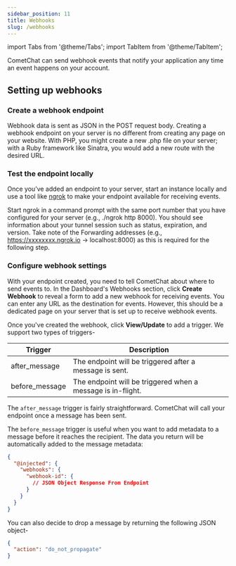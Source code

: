 ```yaml
---
sidebar_position: 11
title: Webhooks
slug: /webhooks
---
```


import Tabs from '@theme/Tabs';
import TabItem from '@theme/TabItem';

CometChat can send webhook events that notify your application any time an event happens on your account.


## Setting up webhooks



### Create a webhook endpoint

Webhook data is sent as JSON in the POST request body. Creating a webhook endpoint on your server is no different from creating any page on your website. With PHP, you might create a new .php file on your server; with a Ruby framework like Sinatra, you would add a new route with the desired URL.



### Test the endpoint locally

Once you’ve added an endpoint to your server, start an instance locally and use a tool like [ngrok](https://ngrok.com) to make your endpoint available for receiving events.

Start ngrok in a command prompt with the same port number that you have configured for your server (e.g., ./ngrok http 8000). You should see information about your tunnel session such as status, expiration, and version. Take note of the Forwarding addresses (e.g., https://xxxxxxxx.ngrok.io -> localhost:8000) as this is required for the following step.



### Configure webhook settings

With your endpoint created, you need to tell CometChat about where to send events to. In the Dashboard's Webhooks section, click **Create Webhook** to reveal a form to add a new webhook for receiving events. You can enter any URL as the destination for events. However, this should be a dedicated page on your server that is set up to receive webhook events.

Once you've created the webhook, click **View/Update** to add a trigger. We support two types of triggers-



| Trigger | Description | 
| ---- | ---- | 
| after_message | The endpoint will be triggered after a message is sent. | 
| before_message | The endpoint will be triggered when a message is in-flight. | 


The `after_message` trigger is fairly straightforward. CometChat will call your endpoint once a message has been sent.

The `before_message` trigger is useful when you want to add metadata to a message before it reaches the recipient. The data you return will be automatically added to the message metadata:

<Tabs>
<TabItem value="JSON" label="JSON">

```JSON
{
  "@injected": {
    "webhooks": {
      "webhook-id": {
        // JSON Object Response From Endpoint
      }
    }
  }
}
```
</TabItem>

</Tabs>




You can also decide to drop a message by returning the following JSON object-


<Tabs>
<TabItem value="JSON" label="JSON">

```JSON
{
  "action": "do_not_propagate"
}  
```
</TabItem>

</Tabs>


